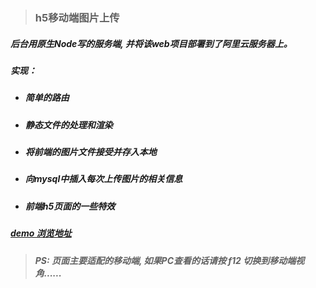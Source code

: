 > ###  h5移动端图片上传

##### 后台用原生Node写的服务端, 并将该web项目部署到了阿里云服务器上。

##### 实现：

* ##### 简单的路由

* ##### 静态文件的处理和渲染

* ##### 将前端的图片文件接受并存入本地

* ##### 向mysql中插入每次上传图片的相关信息

* ##### 前端h5页面的一些特效


##### [demo 浏览地址](http://cosmos-alien.com:8080)

> ##### PS: 页面主要适配的移动端, 如果PC查看的话请按 f12 切换到移动端视角......





